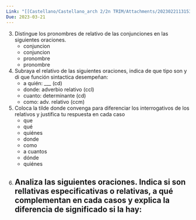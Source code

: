 ```yaml
---
Link: "[[Castellano/Castellano_arch 2/2n TRIM/Attachments/20230221131537752.pdf]]"
Due: 2023-03-21
---
```

3. Distingue los pronombres de relativo de las conjunciones en las siguientes oraciones.
	- conjuncion
	- conjuncion
	- pronombre
	- pronombre
4. Subraya el relativo de las siguientes oraciones, indica de que tipo son y di que función sintactica desempeñan:
	- a quién: ___ (cd)
	- donde: adverbio relativo (ccl)
	- cuanto: determinante (cd)
	- como: adv. relativo (ccm)
6. Coloca la tilde donde convenga para diferenciar los interrogativos de los relativos y justifica tu respuesta en cada caso
	- que
	- qué
	- quiénes
	- donde
	- como
	- a cuantos
	- dónde
	- quiénes
7. Analiza las siguientes oraciones. Indica si son rellativas especificativas o relativas, a qué complementan en cada casos y explica la diferencia de significado si la hay:
	- 
